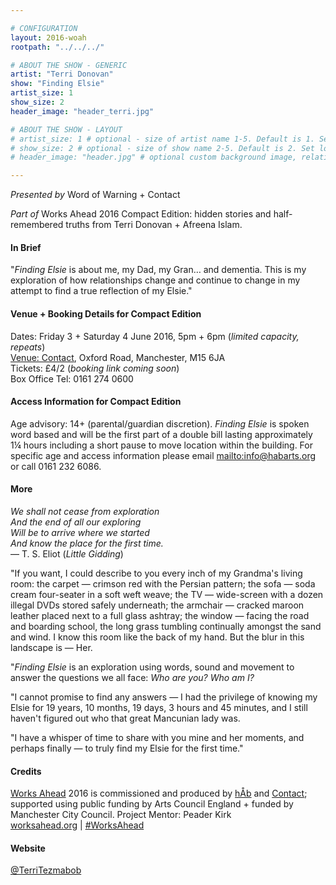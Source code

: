 ```yaml
---

# CONFIGURATION
layout: 2016-woah
rootpath: "../../../"

# ABOUT THE SHOW - GENERIC
artist: "Terri Donovan"
show: "Finding Elsie"
artist_size: 1
show_size: 2
header_image: "header_terri.jpg"

# ABOUT THE SHOW - LAYOUT
# artist_size: 1 # optional - size of artist name 1-5. Default is 1. Set longer names to lower values
# show_size: 2 # optional - size of show name 2-5. Default is 2. Set longer names to lower values
# header_image: "header.jpg" # optional custom background image, relative to current page

---
```

*Presented by* Word of Warning + Contact        
           
*Part of* Works Ahead 2016 Compact Edition: hidden stories and half-remembered truths from Terri Donovan + Afreena Islam.      
         
#### In Brief                      
"*Finding Elsie* is about me, my Dad, my Gran… and dementia. This is my exploration of how relationships change and continue to change in my attempt to find a true reflection of my Elsie."        
               
#### Venue + Booking Details for Compact Edition        
Dates: Friday 3 + Saturday 4 June 2016, 5pm + 6pm (*limited capacity, repeats*)        
<a href="http://contactmcr.com/visit/getting-here" target="_blank">Venue: Contact</a>, Oxford Road, Manchester, M15 6JA         
Tickets: £4/2 (*booking link coming soon*)               
Box Office Tel: 0161 274 0600         
             
#### Access Information for Compact Edition        
Age advisory: 14+ (parental/guardian discretion). *Finding Elsie* is spoken word based and will be the first part of a double bill lasting approximately 1¼ hours including a short pause to move location within the building. For specific age and access information please email <mailto:info@habarts.org> or call 0161 232 6086.        
            
#### More               
*We shall not cease from exploration<br>And the end of all our exploring<br>Will be to arrive where we started<br>And know the place for the first time.*<br>— T. S. Eliot (*Little Gidding*)            
             
"If you want, I could describe to you every inch of my Grandma's living room: the carpet — crimson red with the Persian pattern; the sofa — soda cream four-seater in a soft weft weave; the TV — wide-screen with a dozen illegal DVDs stored safely underneath; the armchair — cracked maroon leather placed next to a full glass ashtray; the window — facing the road and boarding school, the long grass tumbling continually amongst the sand and wind. I know this room like the back of my hand. But the blur in this landscape is — Her.               
            
"*Finding Elsie* is an exploration using words, sound and movement to answer the questions we all face: *Who are you? Who am I?*                
             
"I cannot promise to find any answers — I had the privilege of knowing my Elsie for 19 years, 10 months, 19 days, 3 hours and 45 minutes, and I still haven't figured out who that great Mancunian lady was.            
            
"I have a whisper of time to share with you mine and her moments, and perhaps finally — to truly find my Elsie for the first time."            
            
#### Credits           
[Works Ahead](/hab/worksahead) 2016 is commissioned and produced by [hÅb](/hab) and <a href="http://contactmcr.com" target="_blank">Contact</a>; supported using public funding by Arts Council England + funded by Manchester City Council. Project Mentor: Peader Kirk        
<a href="http://worksahead.org" target="_blank">worksahead.org</a> | <a href="http://twitter.com/hashtag/WorksAhead" target="_blank">#WorksAhead</a>
             
#### Website          
<a href="http://twitter.com/TerriTezmabob" target="_blank">@TerriTezmabob</a>
